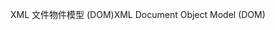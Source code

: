 <span data-ttu-id="d4b61-101">XML 文件物件模型 (DOM)</span><span class="sxs-lookup"><span data-stu-id="d4b61-101">XML Document Object Model (DOM)</span></span>